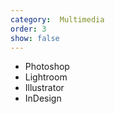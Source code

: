 ```yaml
---
category:  Multimedia
order: 3
show: false
---
```


- Photoshop
- Lightroom
- Illustrator
- InDesign